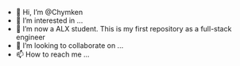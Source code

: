 - 👋 Hi, I’m @Chymken
- 👀 I’m interested in ...
- 🌱 I’m now a ALX student. This is my first repository as a full-stack engineer
- 💞️ I’m looking to collaborate on ...
- 📫 How to reach me ...

<!---
Chymken/Chymken is a ✨ special ✨ repository because its `README.md` (this file) appears on your GitHub profile.
You can click the Preview link to take a look at your changes.
--->
